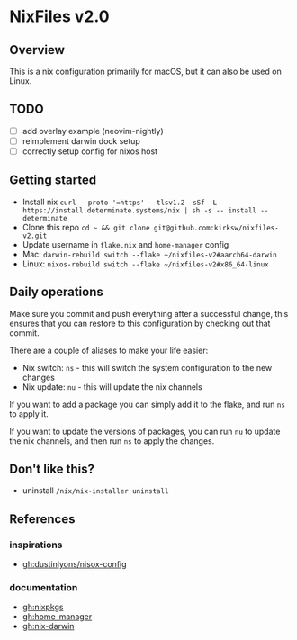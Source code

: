 # NixFiles v2.0

## Overview

This is a nix configuration primarily for macOS, but it can also be used on Linux.

## TODO

- [ ] add overlay example (neovim-nightly)
- [ ] reimplement darwin dock setup
- [ ] correctly setup config for nixos host

## Getting started

- Install nix `curl --proto '=https' --tlsv1.2 -sSf -L https://install.determinate.systems/nix | sh -s -- install --determinate`
- Clone this repo `cd ~ && git clone git@github.com:kirksw/nixfiles-v2.git`
- Update username in `flake.nix` and `home-manager` config
- Mac: `darwin-rebuild switch --flake ~/nixfiles-v2#aarch64-darwin`
- Linux: `nixos-rebuild switch --flake ~/nixfiles-v2#x86_64-linux`

## Daily operations

Make sure you commit and push everything after a successful change, this ensures that you can restore to this configuration by checking out that commit.

There are a couple of aliases to make your life easier:

- Nix switch: `ns` - this will switch the system configuration to the new changes
- Nix update: `nu` - this will update the nix channels

If you want to add a package you can simply add it to the flake, and run `ns` to apply it.

If you want to update the versions of packages, you can run `nu` to update the nix channels, and then run `ns` to apply the changes.

## Don't like this?

- uninstall `/nix/nix-installer uninstall`

## References

### inspirations

- [gh:dustinlyons/nisox-config](https://github.com/dustinlyons/nixos-config)

### documentation

- [gh:nixpkgs](https://github.com/NixOS/nixpkgs)
- [gh:home-manager](https://github.com/nix-community/home-manager/tree/master/modules/programs)
- [gh:nix-darwin](https://github.com/LnL7/nix-darwin)
